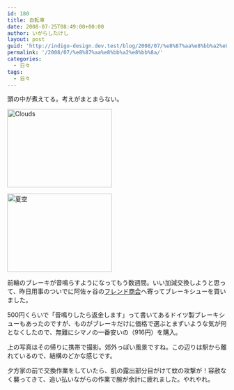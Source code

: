 ```yaml
---
id: 180
title: 自転車
date: 2008-07-25T08:49:00+00:00
author: いがらしたけし
layout: post
guid: 'http://indigo-design.dev.test/blog/2008/07/%e8%87%aa%e8%bb%a2%e8%bb%8a/'
permalink: '/2008/07/%e8%87%aa%e8%bb%a2%e8%bb%8a/'
categories:
  - 日々
tags:
  - 日々
---
```

<p>頭の中が煮えてる。考えがまとまらない。</p><p><a href="http://www.flickr.com/photos/takeshi81/2697479567/" title="Clouds by Takeshi*, on Flickr"><img src="http://farm4.static.flickr.com/3159/2697479567_9a0a780e99_m.jpg" width="240" height="180" alt="Clouds" /></a></p><p><a href="http://photozou.jp/photo/show/120767/11044877"><img src="http://art8.photozou.jp/pub/767/120767/photo/11044877.jpg" alt="夏空" width="240" height="180" /></a></p><p>前輪のブレーキが音鳴らすようになってもう数週間。いい加減交換しようと思って、昨日用事のついでに阿佐ヶ谷の<a href="http://www.friendsyokai.co.jp/">フレンド商会</a>へ寄ってブレーキシューを買いました。</p><p>500円くらいで「音鳴りしたら返金します」って書いてあるドイツ製ブレーキシューもあったのですが、ものがブレーキだけに価格で選ぶとまずいような気が何となくしたので、無難にシマノの一番安いの（916円）を購入。</p><p>上の写真はその帰りに携帯で撮影。郊外っぽい風景ですね。この辺りは駅から離れているので、結構のどかな感じです。</p><p>夕方家の前で交換作業をしていたら、肌の露出部分目がけて蚊の攻撃が！容赦なく襲ってきて、追い払いながらの作業で腕が余計に疲れました。やれやれ。</p>